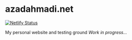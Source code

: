 # azadahmadi.net
[![Netlify Status](https://api.netlify.com/api/v1/badges/981808e4-9728-42a1-a406-b3b64963c8d5/deploy-status)](https://app.netlify.com/sites/azadahmadi/deploys)

My personal website and testing ground
*Work in progress...*

